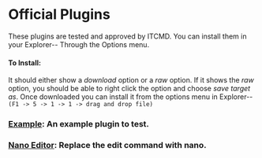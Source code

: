 # Official Plugins
These plugins are tested and approved by ITCMD. You can install them in your Explorer-- Through the Options menu.
#### To Install:
It should either show a *download* option or a *raw* option. If it shows the *raw* option, you should be able to right click the option and choose *save target as*.
Once downloaded you can install it from the options menu in Explorer-- `(F1 -> 5 -> 1 -> 1 -> drag and drop file)`

### [Example](example.expm):          An example plugin to test.

### [Nano Editor](NanoEditor.expm):   Replace the edit command with nano.
